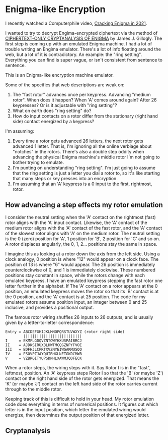 # Enigma-like Encryption

I recently watched a Computerphile video, [Cracking Enigma in 2021](https://www.youtube.com/watch?v=RzWB5jL5RX0).

I wanted to try to decrypt Engima-encrypted ciphertext via
the method of [CIPHERTEXT-ONLY CRYPTANALYSIS OF ENIGMA](https://web.archive.org/web/20060720040135/http://members.fortunecity.com/jpeschel/gillog1.htm)
by James J. Gillogly.
The first step is coming up with an emulated Enigma machine.
I had a lot of trouble writing an Engima emulator.
There's a lot of info floating around the web, but a lot of it is contradictory.
An example: the "ring setting". Everything you can find is super vague,
or isn't consistent from sentence to sentence.

This is an Enigma-like encryption machine emulator.

Some of the specifics that web descriptions are weak on:

1. The "fast rotor" advances once per keypress.
Advancing "medium rotor". When does it happen? When 'A' comes around again?
After 26 keypresses? Or is it adjustable with "ring setting"?
2. What on earth does "ring setting" do?
3. How do input contacts on a rotor differ from the stationary (right hand side)
contact energized by a keypress?

I'm assuming:

1. Every time a rotor gets advanced 26 letters, the next rotor gets advanced 1 letter.
That is, I'm ignoring all the online verbiage about "notches" in the rotors.
There's also a double step oddity when advancing the physical Enigma machine's middle
rotor I'm not going to bother trying to emulate.
2. I'm punting on understanding "ring setting".
I'm just going to assume that the ring setting is just a letter you dial a rotor to,
so it's like starting that many steps or key presses into an encryption.
3. I'm assuming that an 'A' keypress is a 0 input to the first, rightmost, rotor.

## How advancing a step effects my rotor emulation

I consider the neutral setting when the 'A' contact on the rightmost (fast) rotor
aligns with the 'A' input contact.
Likewise, the 'A' contact of the medium rotor aligns with the 'A' contact of the fast rotor,
and the 'A' contact of the slowest rotor aligns with 'A' on the medium rotor.
The neutral setting is the 0 (zero) position for 'A', 1 position for 'B',
2 position for 'C' and so on.
A rotor displaces angularly, the 0, 1, 2... positions stay the same in space.

I imagine this as looking at a rotor down the axis from the left side.
Using a clock analogy, 0 position is where "12" would appear on a clock face.
The position of 13 is where "6" would appear.
The 26 position is immediately counterclockwise of 0,
and 1 is immediately clockwise.
These numbered positions stay constant in space,
while the rotors change with each emulated keypress.
I have an emulated keypress stepping the fast rotor one letter further in
the alphabet.
If The 'A' contact on a rotor appears at the 0 position,
an emulated keypress moves the rotor so that its 'B' contact is at the 0 position,
and the 'A' contact is at 25 position.
The code for my emulated rotors assume position input,
an integer between 0 and 25 inclusive, and provides a positional output.

The famous rotor wiring shuffles 26 inputs to 26 outputs,
and is usually given by a letter-to-letter correspondence:

```
Entry = ABCDEFGHIJKLMNOPQRSTUVWXYZ (rotor right side)
        ||||||||||||||||||||||||||
I     = EKMFLGDQVZNTOWYHXUSPAIBRCJ
II    = AJDKSIRUXBLHWTMCQGZNPYFVOE
III   = BDFHJLCPRTXVZNYEIWGAKMUSQO
IV    = ESOVPZJAYQUIRHXLNFTGKDCMWB
V     = VZBRGITYUPSDNHLXAWMJQOFECK
```

When a rotor steps, the wiring steps with it.
Say Rotor I is in the "fast", leftmost, position.
An 'A' keypress steps Rotor I so that the 'B' (or maybe 'Z')
contact on the right hand side of the rotor gets energized.
That means the 'K' (or maybe 'J') contact on the left hand side
of the rotor carries current through to the middle rotor.

Keeping track of this is difficult to hold in your head.
My rotor emulation code does everything in terms of numerical positions.
It figures out which letter is in the input position,
which letter the emulated wiring would energize,
then determines the output position of that energized letter.

## Cryptanalysis
